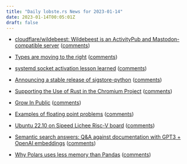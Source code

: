```yaml
---
title: "Daily lobste.rs News for 2023-01-14"
date: 2023-01-14T00:05:01Z
draft: false
---
```






- [cloudflare/wildebeest: Wildebeest is an ActivityPub and Mastodon-compatible server](https://github.com/cloudflare/wildebeest)
  ([comments](https://lobste.rs/s/1ouczs/cloudflare_wildebeest_wildebeest_is))



- [Types are moving to the right](https://elizarov.medium.com/types-are-moving-to-the-right-22c0ef31dd4a)
  ([comments](https://lobste.rs/s/yymnmm/types_are_moving_right))



- [systemd socket activation lesson learned](https://blog.podman.io/2023/01/systemd-socket-activation-lesson-learned/)
  ([comments](https://lobste.rs/s/lhukga/systemd_socket_activation_lesson))



- [Announcing a stable release of sigstore-python](https://blog.trailofbits.com/2023/01/13/sigstore-python/)
  ([comments](https://lobste.rs/s/chg27h/announcing_stable_release_sigstore))



- [Supporting the Use of Rust in the Chromium Project](https://security.googleblog.com/2023/01/supporting-use-of-rust-in-chromium.html)
  ([comments](https://lobste.rs/s/8saj7d/supporting_use_rust_chromium_project))



- [Grow In Public](https://www.maxcountryman.com/articles/grow-in-public)
  ([comments](https://lobste.rs/s/wisazv/grow_public))



- [Examples of floating point problems](https://jvns.ca/blog/2023/01/13/examples-of-floating-point-problems/)
  ([comments](https://lobste.rs/s/uwsl94/examples_floating_point_problems))



- [Ubuntu 22.10 on Sipeed Lichee Risc-V board](https://www.geeklan.co.uk/?p=2982)
  ([comments](https://lobste.rs/s/hobf3e/ubuntu_22_10_on_sipeed_lichee_risc_v_board))



- [Semantic search answers: Q&A against documentation with GPT3 + OpenAI embeddings](https://simonwillison.net/2023/Jan/13/semantic-search-answers/)
  ([comments](https://lobste.rs/s/4tignc/semantic_search_answers_q_against))



- [Why Polars uses less memory than Pandas](https://pythonspeed.com/articles/polars-memory-pandas/)
  ([comments](https://lobste.rs/s/ouogwa/why_polars_uses_less_memory_than_pandas))



